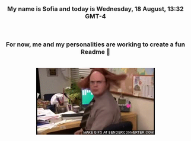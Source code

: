 


<div align="center">
<h3 >My name is Sofia and today is Wednesday, 18 August, 13:32 GMT-4</h3><br>
<h3 >For now, me and my personalities are working to create a fun Readme 👋
</h3><br>
<img src='img/dwight.gif' alt='working...'/>
</div>
